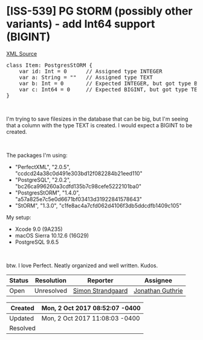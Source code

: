 # [ISS-539] PG StORM (possibly other variants) - add Int64 support (BIGINT)

[XML Source](../xml/ISS-539.xml)
<p><div class="code panel" style="border-width: 1px;"><div class="codeContent panelContent">
<pre class="code-none">
class Item: PostgresStORM {
    var id: Int = 0      // Assigned type INTEGER
    var a: String = ""   // Assigned type TEXT
    var b: Int = 0       // Expected INTEGER, but got type BIGINT
    var c: Int64 = 0     // Expected BIGINT, but got type TEXT
}
</pre>
</div></div>
<p> </p>

<p>I'm trying to save filesizes in the database that can be big, but I'm seeing that a column with the type TEXT is created. I would expect a BIGINT to be created.</p>

<p> </p>

<p>The packages I'm using:</p>
<ul>
	<li>"PerfectXML", "2.0.5", "ccdcd24a38c0d491e303bd12f082284b21eed110"</li>
	<li>"PostgreSQL", "2.0.2", "bc26ca996260a3cdfd135b7c98cefe5222101ba0"</li>
	<li>"PostgresStORM", "1.4.0", "a57a825e7c5e0d6671bf03413d31922841578643"</li>
	<li>"StORM", "1.3.0", "c1fe8ac4a7cfd062d4106f3db5ddcdfb1409c105"</li>
</ul>


<p>My setup:</p>
<ul>
	<li>Xcode 9.0 (9A235)</li>
	<li>macOS Sierra 10.12.6 (16G29)</li>
	<li>PostgreSQL 9.6.5</li>
</ul>


<p> </p>

<p>btw. I love Perfect. Neatly organized and well written. Kudos.</p></p>





Status|Resolution|Reporter|Assignee
------|----------|--------|--------
Open|Unresolved|[Simon Strandgaard](neoneye)|[Jonathan Guthrie]($jono)





Created|Mon, 2 Oct 2017 08:52:07 -0400
-------|--------------
Updated|Mon, 2 Oct 2017 11:08:03 -0400
Resolved|




